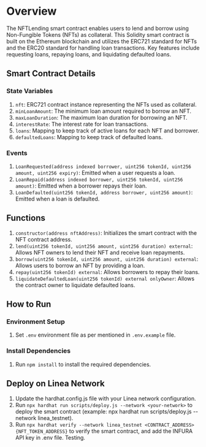 # Overview
The NFTLending smart contract enables users to lend and borrow using Non-Fungible Tokens (NFTs) as collateral. This Solidity smart contract is built on the Ethereum blockchain and utilizes the ERC721 standard for NFTs and the ERC20 standard for handling loan transactions. Key features include requesting loans, repaying loans, and liquidating defaulted loans.

## Smart Contract Details
### State Variables
1. `nft`: ERC721 contract instance representing the NFTs used as collateral.
2. `minLoanAmount`: The minimum loan amount required to borrow an NFT.
3. `maxLoanDuration`: The maximum loan duration for borrowing an NFT.
4. `interestRate`: The interest rate for loan transactions.
5. `loans`: Mapping to keep track of active loans for each NFT and borrower.
6. `defaultedLoans`: Mapping to keep track of defaulted loans.

### Events
1. `LoanRequested(address indexed borrower, uint256 tokenId, uint256 amount, uint256 expiry)`: Emitted when a user requests a loan.
2. `LoanRepaid(address indexed borrower, uint256 tokenId, uint256 amount)`: Emitted when a borrower repays their loan.
3. `LoanDefaulted(uint256 tokenId, address borrower, uint256 amount)`: Emitted when a loan is defaulted.

## Functions
1. `constructor(address nftAddress)`: Initializes the smart contract with the NFT contract address.
2. `lend(uint256 tokenId, uint256 amount, uint256 duration) external`: Allows NFT owners to lend their NFT and receive loan repayments.
3. `borrow(uint256 tokenId, uint256 amount, uint256 duration) external`: Allows users to borrow an NFT by providing a loan.
4. `repay(uint256 tokenId) external`: Allows borrowers to repay their loans.
5. `liquidateDefaultedLoan(uint256 tokenId) external onlyOwner`: Allows the contract owner to liquidate defaulted loans.

## How to Run
### Environment Setup
1. Set `.env` environment file as per mentioned in `.env.example` file.

### Install Dependencies
1. Run `npm install` to install the required dependencies.

## Deploy on Linea Network
1. Update the hardhat.config.js file with your Linea network configuration.
2. Run `npx hardhat run scripts/deploy.js --network <your-network>` to deploy the smart contract (example: npx hardhat run scripts/deploy.js --network linea_testnet).
3. Run `npx hardhat verify --network linea_testnet <CONTRACT_ADDRESS> {NFT_TOKEN_ADDRESS}` to verify the smart contract, and add the INFURA API key in .env file.
Testing.